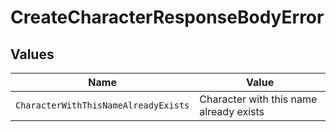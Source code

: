 # CreateCharacterResponseBodyError


## Values

| Name                                    | Value                                   |
| --------------------------------------- | --------------------------------------- |
| `CharacterWithThisNameAlreadyExists`    | Character with this name already exists |